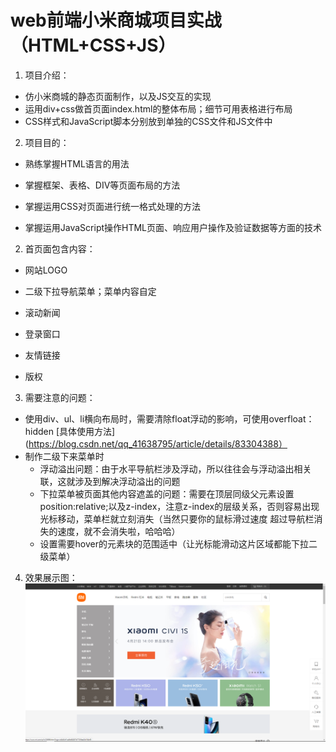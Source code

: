 # web前端小米商城项目实战（HTML+CSS+JS）
1. 项目介绍：
* 仿小米商城的静态页面制作，以及JS交互的实现
* 运用div+css做首页面index.html的整体布局；细节可用表格进行布局
* CSS样式和JavaScript脚本分别放到单独的CSS文件和JS文件中
2. 项目目的：
*  熟练掌握HTML语言的用法

* 掌握框架、表格、DIV等页面布局的方法

* 掌握运用CSS对页面进行统一格式处理的方法

* 掌握运用JavaScript操作HTML页面、响应用户操作及验证数据等方面的技术

2. 首页面包含内容：

* 网站LOGO

* 二级下拉导航菜单；菜单内容自定

* 滚动新闻

* 登录窗口

* 友情链接

* 版权
3. 需要注意的问题：
- 使用div、ul、li横向布局时，需要清除float浮动的影响，可使用overfloat：hidden [具体使用方法](https://blog.csdn.net/qq_41638795/article/details/83304388）
- 制作二级下来菜单时
  - 浮动溢出问题：由于水平导航栏涉及浮动，所以往往会与浮动溢出相关联，这就涉及到解决浮动溢出的问题
  - 下拉菜单被页面其他内容遮盖的问题：需要在顶层同级父元素设置position:relative;以及z-index，注意z-index的层级关系，否则容易出现光标移动，菜单栏就立刻消失（当然只要你的鼠标滑过速度     超过导航栏消失的速度，就不会消失啦，哈哈哈）
  - 设置需要hover的元素块的范围适中（让光标能滑动这片区域都能下拉二级菜单）
4. 效果展示图：
![展示效果](https://github.com/LPmaster666/Xiaomishangcheng-web-html-css-js/blob/main/%E5%B1%95%E7%A4%BA%E6%95%88%E6%9E%9C%E5%9B%BE.png)




